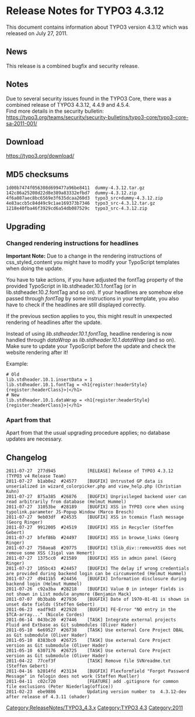 Release Notes for TYPO3 4.3.12
==============================

This document contains information about TYPO3 version 4.3.12 which was
released on July 27, 2011.

News
----

This release is a combined bugfix and security release.

Notes
-----

Due to several security issues found in the TYPO3 Core, there was a
combined release of TYPO3 4.3.12, 4.4.9 and 4.5.4.\
Find more details in the security bulletin:
<https://typo3.org/teams/security/security-bulletins/typo3-core/typo3-core-sa-2011-001/>

Download
--------

<https://typo3.org/download/>

MD5 checksums
-------------

    1d00b7474f056308d699477a96be8411  dummy-4.3.12.tar.gz
    142c86a25208d22d8e389a83332efbd7  dummy-4.3.12.zip
    4f6a087aec8bc6569e3f635dcaa260d3  typo3_src+dummy-4.3.12.zip
    4e83accb5c84d49c9c1ae169373b7346  typo3_src-4.3.12.tar.gz
    1218e40fba46f3929cd6a54db087529c  typo3_src-4.3.12.zip

Upgrading
---------

### Changed rendering instructions for headlines

**Important Note:** Due to a change in the rendering instructions of
css\_styled\_content you might have to modify your TypoScript templates
when doing the update.

You have to take actions, if you have adjusted the fontTag property of
the provided TypoScript in lib.stdheader.10.1.fontTag (or in
lib.stdheader.10.*2*.fontTag and so on). If your headlines are somehow
else passed through *fontTag* by some instructions in your template, you
also have to check if the headlines are still displayed correctly.

If the previous section applies to you, this might result in unexpected
rendering of headlines after the update.

Instead of using *lib.stdheader.10.1.fontTag*, headline rendering is now
handled through *dataWrap* as *lib.stdheader.10.1.dataWrap* (and so on).
Make sure to update your TypoScript before the update and check the
website rendering after it!

Example:

    # Old
    lib.stdheader.10.1.insertData = 1
    lib.stdheader.10.1.fontTag = <h1{register:headerStyle}{register:headerClass}>|</h1>
    # New
    lib.stdheader.10.1.dataWrap = <h1{register:headerStyle}{register:headerClass}>|</h1>

### Apart from that

Apart from that the usual upgrading procedure applies; no database
updates are necessary.

Changelog
---------

    2011-07-27  277d945            [RELEASE] Release of TYPO3 4.3.12 (TYPO3 v4 Release Team)
    2011-07-27  b1ab0e2  #24577    [BUGFIX] Untrusted GP data is unserialized in wizard_colorpicker.php and view_help.php (Christian Kuhn)
    2011-07-27  875a385  #26876    [BUGFIX] Unprivileged backend user can read arbitrarily from database (Helmut Hummel)
    2011-07-27  31053be  #28189    [BUGFIX] XSS in TYPO3 core when using typolink.parameter JS-Popup Window (Marco Bresch)
    2011-07-27  9eb03df  #24535    [BUGFIX] XSS in tcemain flash message (Georg Ringer)
    2011-07-27  9912005  #24519    [BUGFIX] XSS in Recycler (Steffen Gebert)
    2011-07-27  bfef86b  #24497    [BUGFIX] XSS in browse_links (Georg Ringer)
    2011-07-27  750aea8  #20775    [BUGFIX] t3lib_div::removeXSS does not remove some XSS (Jigal van Hemert)
    2011-07-27  1375cc0  #21589    [BUGFIX] XSS in admin panel (Georg Ringer)
    2011-07-27  105bc43  #24457    [BUGFIX] The delay if wrong credentials are provided during backend login can be circumvented (Helmut Hummel)
    2011-07-27  d9411b5  #24456    [BUGFIX] Information disclosure during backend login (Helmut Hummel)
    2011-07-26  c92a3ba  #28218    [BUGFIX] Value 0 in integer fields is not shown in List module anymore (Benjamin Mack)
    2011-07-07  0b3babb  #27936    [BUGFIX] Date of 1970-01-01 is shown in unset date fields (Steffen Gebert)
    2011-06-23  eadf9d3  #22928    [BUGFIX] FE-Error "NO entry in the $TCA-array..." (Nicole Cordes)
    2011-06-14  043bc20  #27446    [TASK] Integrate external projects Fluid and Extbase as Git submodules (Oliver Hader)
    2011-05-10  6e69527  #26738    [TASK] Use external Core Project DBAL as Git submodule (Oliver Hader)
    2011-05-10  8383bc0  #26725    [TASK] Use external Core Project version as Git submodule (Oliver Hader)
    2011-05-10  6307176  #26725    [TASK] Use external Core Project version as Git submodule (Oliver Hader)
    2011-04-22  77cef3f            [TASK] Remove file SVNreadme.txt (Steffen Gebert)
    2011-04-16  b2014fd  #23134    [BUGFIX] Flexformfield "Forgot Password Message" in felogin does not work (Steffen Mueller)
    2011-04-11  c02c720            [FEATURE] add .gitignore for common file exclusions (Peter Niederlag(office))
    2011-02-23  ebe9886            Updating version number to  4.3.12-dev after release of 4.3.11 (ohader)

<Category:ReleaseNotes/TYPO3_4.3.x> [Category:TYPO3
4.3](Category:TYPO3_4.3 "wikilink") <Category:2011>
